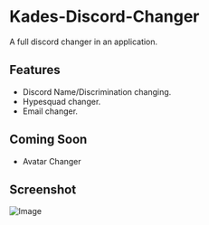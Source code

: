 # Kades-Discord-Changer
A full discord changer in an application.

## Features
- Discord Name/Discrimination changing.
- Hypesquad changer.
- Email changer.

## Coming Soon
- Avatar Changer

## Screenshot
![Image](https://i.imgur.com/E7e5UaT.png)
